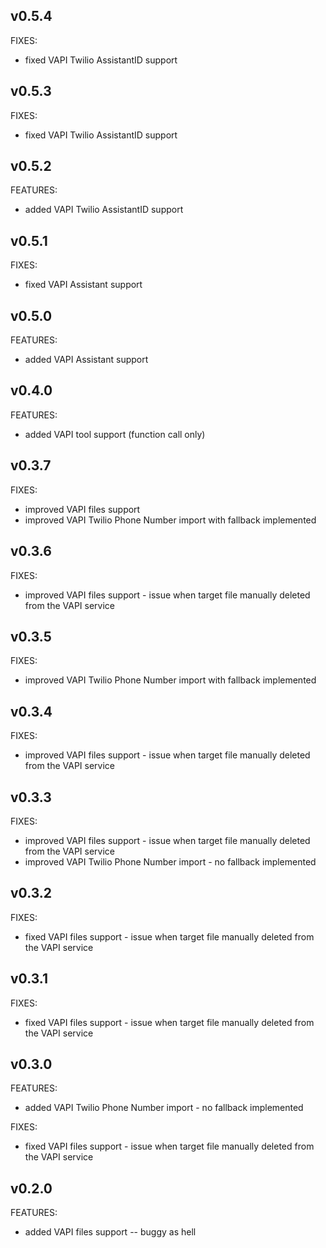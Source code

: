 ## v0.5.4

FIXES:
  - fixed VAPI Twilio AssistantID support

## v0.5.3

FIXES:
  - fixed VAPI Twilio AssistantID support

## v0.5.2

FEATURES:
  - added VAPI Twilio AssistantID support

## v0.5.1

FIXES:
  - fixed VAPI Assistant support

## v0.5.0

FEATURES:
  - added VAPI Assistant support

## v0.4.0

FEATURES:
  - added VAPI tool support (function call only)

## v0.3.7

FIXES:
  - improved VAPI files support
  - improved VAPI Twilio Phone Number import with fallback implemented

## v0.3.6

FIXES:
  - improved VAPI files support - issue when target file manually deleted from the VAPI service

## v0.3.5

FIXES:
  - improved VAPI Twilio Phone Number import with fallback implemented

## v0.3.4

FIXES:
  - improved VAPI files support - issue when target file manually deleted from the VAPI service

## v0.3.3

FIXES:
  - improved VAPI files support - issue when target file manually deleted from the VAPI service
  - improved VAPI Twilio Phone Number import - no fallback implemented

## v0.3.2

FIXES:
  - fixed VAPI files support - issue when target file manually deleted from the VAPI service

## v0.3.1

FIXES:
  - fixed VAPI files support - issue when target file manually deleted from the VAPI service

## v0.3.0

FEATURES:
  - added VAPI Twilio Phone Number import - no fallback implemented

FIXES:
  - fixed VAPI files support - issue when target file manually deleted from the VAPI service

## v0.2.0

FEATURES:
  - added VAPI files support -- buggy as hell
